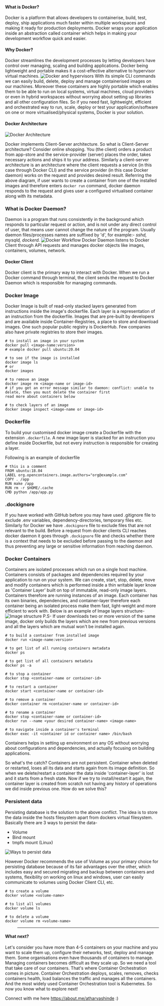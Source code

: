 

#### What is Docker?
Docker is a platform that allows developers to containerise, build, test, deploy, ship applications much faster within multiple workspaces and making it ready for production deployments. Docker wraps your application inside an abstraction called container which helps in making your development workflow quick and easier.

#### Why Docker?
Docker streamlines the development processes by letting developers have control over managing, scaling and building applications. Docker being lightweight and portable makes it a cost-effective alternative to hypervisor virtual machines.
![Docker and hypervisors](https://www.docker.com/sites/default/files/d8/2018-11/docker-containerized-and-vm-transparent-bg.png)
With its simple CLI commands we can easily build, delete, deploy and manage containerised images on our machines. Moreover these containers are highly portable which enables them to be able to run on local systems, virtual machines, cloud providers or even in hybrid workspaces without worrying about setting up libraries and all other configuration files.
So if you need fast, lightweight, efficient and orchestrated way to run, scale, deploy or test your application/software on one or more virtualised/physical systems, Docker is your solution.


#### Docker Architecture
![Docker Architecture](https://docs.docker.com/engine/images/architecture.svg)

Docker implements Client-Server architecture. So what is Client-Server architecture? Consider online shopping. You (the client) orders a product from app-store and the service-provider (server) places the order, takes necessary actions and ships it to your address. Similarly a client-server architecture is an architecture where the client requests a service (in this case through Docker CLI) and the service provider (in this case Docker daemon) works on the request and provides desired result.
Referring the above diagram, if user wants to create a container from one of the installed images and therefore enters `docker run` command, docker daemon responds to the request and gives user a configured virtualised container along with its metadata.

### What is Docker Daemon?
Daemon is a program that runs consistently in the background which responds to particular request or action, and is not under any direct control of user, that means user cannot change the nature of the program. Usually daemon files/processes names are suffixed by 'd', for example:- *sshd, mysqld, dockerd.*
![Docker Workflow](https://external-content.duckduckgo.com/iu/?u=https%3A%2F%2Fwww.oreilly.com%2Flibrary%2Fview%2Fcontinuous-delivery-with%2F9781787125230%2Fassets%2Fcadc3363-6814-489b-a770-58dd9ead6f56.png&f=1&nofb=1)
Docker Daemon listens to Docker Client through API requests and manages docker objects like images, containers, volumes, network.

#### Docker Client
Docker client is the primary way to interact with Docker. When we run a Docker command through terminal, the client sends the request to Docker Daemon which is responsible for managing commands.

### Docker Image
Docker Image is built of read-only stacked layers generated from instructions inside the image's dockerfile. Each layer is a representation of an instruction from the dockerfile. Images that are pre-built by developers and are available inside Container-Registries, a place to store and download images. One such popular public registry is DockerHub. Few companies also have private registries to store their images.

```
# to install an image in your system
docker pull <image-name:version>
# example docker pull ubuntu:20.04

# to see if the image is installed
docker image ls
# or
docker images

# to remove an image 
docker image rm <image-name or image-id>
# if you get an error message similar to daemon: conflict: unable to delete, then you must delete the container first
read more about containers below 

# to check layers of an image
docker image inspect <image-name or image-id>
```

### Dockerfile
To build your customised docker image create a Dockerfile with the extension `.dockerfile`. A new image layer is stacked for an instruction you define inside Dockerfile, but not every instruction is responsible for creating a layer.

Following is an example of dockerfile
```
# this is a comment
FROM ubuntu:18.04
LABEL org.opencontainers.image.authors="org@example.com"
COPY . /app
RUN make /app
RUN rm -r $HOME/.cache
CMD python /app/app.py
```

### .dockignore
If you have worked with GitHub before you may have used .gitignore file to exclude .env variables, dependency-directories, temporary files etc. Similarly for Docker we have `.dockignore` file to exclude files that are not relevant to the build.
Before a request from docker clients CLI reaches docker daemon it goes through `.dockignore` file and checks whether there is a context that needs to be excluded before passing to the daemon and thus preventing any large or sensitive information from reaching daemon.

### Docker Containers
Containers are isolated processes which run on a single host machine. Containers consists of packages and dependencies required by your application to run on your system. We can create, start, stop, delete, move and modify containers which is performed inside a thin writable layer know as 'Container Layer' built on top of immutable, read-only image layers. Containers therefore are running instances of an image. Each container has its own binaries, dependencies, and container-layer therefore each container being an isolated process make them fast, light-weight and more efficient to work with.
Below is an example of Image layers structure-
![Image structure](https://docs.docker.com/storage/storagedriver/images/container-layers.jpg)
P.S- If user downloads two or more version of the same image, docker only builds the layers which are new from previous versions and all the layers which are mutual won't be installed again.

```
# to build a container from installed image
docker run <image-name:version>

# to get list of all running containers metadata
docker ps 

# to get list of all containers metadata
docker ps -a

# to stop a container
docker stop <container-name or container-id>

# to restart a container
docker start <container-name or container-id>

# to remove a container 
docker container rm <container-name or container-id>

# to rename a container
docker stop <container-name or container-id>
docker run --name <your desired container-name> <image-name>

# to navigate inside a container's terminal
docker exec -it <container id or container name> /bin/bash
```

Containers helps in setting up environment on any OS without worrying about configurations and dependencies, and actually focusing on building applications.

So what's the catch? 
Containers are not persistent. Container when deleted or restarted, loses all its data and starts again from its image definition. So when we delete/restart a container the data inside 'container-layer' is lost and it starts from a fresh state. Now if we try to install/restart it again, the container layer is created from scratch not having any history of operations we did inside previous one. How do we solve this? 

### Persistent data
Persisting database is the solution to the above conflict. The idea is to store the data inside the hosts filesystem apart from dockers virtual filesystem.
Basically there are 3 ways to persist the data-
* Volume 
* Bind mount
* tmpfs mount (Linux)

![Ways to persist data](https://docs.docker.com/storage/images/types-of-mounts-volume.png)

However Docker recommends the use of Volume as your primary choice for persisting database because of its fair advantages over the other, which includes easy and secured migrating and backup between containers and systems, flexibility on working on linux and windows, user can easily communicate to volumes using Docker Client CLI, etc.

``` 
# to create a volume 
docker volume <volume-name>

# to list all volumes
docker volume ls

# to delete a volume
docker volume rm <volume-name> 
```

> ----

#### What next?

Let's consider you have more than 4-5 containers on your machine and you want to scale them up, configure their networks, test, deploy and manage them. Some organisations even have thousands of containers to manage. Managing containers becomes difficult as they scale up. So we need a tool that take care of our containers.
That's where Container Orchestration comes in picture. Container Orchestration deploys, scales, removes, checks containers health, load balances the traffic and manages all the containers. And the most widely used Container Orchestration tool is Kubernetes. 
So now you know what to explore next!


Connect with me here https://about.me/atharvashinde
:)

